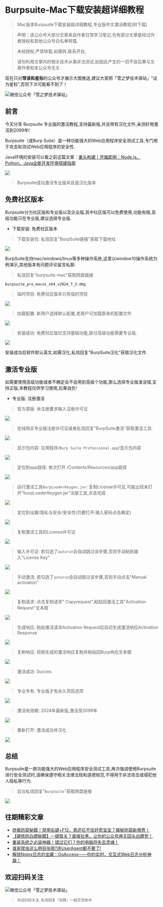 # Burpsuite-Mac下载安装超详细教程

> Mac版本Burpsuite下载安装超详细教程,专业版中文激活教程(附下载)

> 声明：该公众号大部分文章来自作者日常学习笔记,也有部分文章是经过作者授权和其他公众号白名单转载.
>
> 未经授权,严禁转载,如需转,联系开白,
>
> 请勿利用文章内的相关技术从事非法测试,如因此产生的一切不良后果与文章作者和本公众号无关.

现在只对**常读和星标**的公众号才展示大图推送,建议大家把「雪之梦技术驿站」“设为星标”,否则下次可能看不到了！

![微信公众号「雪之梦技术驿站」](/assets/picgo/478bce29701d85c60553d9ddc3d1afea.gif)

## 前言

今天分享 Burpsuite 专业版的激活教程,支持最新版,并且带有汉化文件,亲测好用激活到2099年!

Burpsuite（或Burp Suite）是一种功能强大的Web应用程序安全测试工具,专门用于攻击和测试Web应用程序的安全性.

Java环境的安装可以看之前这篇文章：[重头构建！开箱即用：Node.js、Python、Java全能开发环境搭建指南](https://mp.weixin.qq.com/s?__biz=MzU3NTc1MDMwOQ==&mid=2247484699&idx=1&sn=bf678eda78398a89ed8c944314054427&chksm=fd1f2cd1ca68a5c7a55d5d9e61a7cf928082daeb6a3916b47d66c5659733c5124cf805371c03&token=938840099&lang=zh_CN#rd)

![](/assets/picgo/31d964ae3350d7b5e01cd48bb5c36c3d.png)

> Burpsuite成功激活专业版并且是汉化版本

## 免费社区版本

Burpsuite分为社区版和专业版以及企业版,其中社区版可以免费使用,功能有限,高级功能只在专业版,建议选择专业版.

- 下载安装: 免费社区版本

> 下载安装包: 私信回复"BurpSuite链接"获取下载地址 

![](/assets/picgo/d490d8afc313a88a2e1e9bfe586e1633.png)

BurpSuite支持mac/windows/linux等多种操作系统,这里以window10操作系统为例演示,其他版本有问题评论留言私聊.

> 私信回复"burpsuite-mac"获取网盘链接

```bash
burpsuite_pro_macos_x64_v2024_7_3.dmg
```

> 临时项目: 免费社区版本只有临时项目

![](/assets/picgo/65b22fecb25aa9eb489257321f64ee5b.png)

> 加载配置: 新用户选择默认配置,老用户可加载原来的配置文件

![](/assets/picgo/36b9076925b8747ee40ffae70b626589.png)

> 安装成功: 免费社区版仅支持基础功能,部分高级功能需要专业版.

![](/assets/picgo/5894bd0b26b8c3d863bed82026d729cf.png)

安装成功后软件默认英文,如需汉化,私信回复"BurpSuite汉化"获取汉化文件.

## 激活专业版

如需要使用高级功能或者不确定会不会用到高级个功能,那么选择专业版准没错,支持正版,本教程仅供学习使用,后果自负!

- 专业版: 注册激活

> 官方原版: 未注册要求输入注册许可证

![](/assets/picgo/e2e0ae86bb5e56a9f6be1a72a23a376b.png)

> 在线购买专业版注册许可证或者私信回复"BurpSuite激活"获取激活工具.

![](/assets/picgo/f45c3666779a537f310fb199c02192bb.png)

> 显示包内容: 应用程序/`Burp Suite Professional.app`/显示包内容

![](/assets/picgo/60f24ab66d9769596778c6be3d64c85b.png)

> 定位到app路径:  依次打开 /Contents/Resources/app路径

![](/assets/picgo/2ce7307679fa73c0d6c8ac880e6f5752.png)

> 运行激活工具`BurpLoaderKeygen.jar`: 复制License许可证,可能出现未打开"burpLoaderKeygen.jar"注册工具,点击完成

![](/assets/picgo/c365fb2471a1bab79b249779e0ca86d1.png)

> 定位到设置/隐私与安全/安全性(仍要打开:输入密码点击确定)

![](/assets/picgo/d51b731cfd15b873584b7ac288888ac7.png)

> 复制激活工具的License许可证

![](/assets/picgo/e362494e067b5dabc80824630858f99d.png)

> 输入许可证: 若勾选了`autorun`会自动跳过该步骤,否则手动粘贴输入"License Key"

![](/assets/picgo/7416963ff43d8c151ffe93d6c69cc1b2.png)

> 手动激活: 若勾选了`autorun`会自动跳过该步骤,否则手动点击"Manual activation"

![](/assets/picgo/f5116da9bb8ea74f0436eb5c05a97970.png)

> 复制请求: 点击复制请求" Copyrequest",粘贴回激活工具"Activation Request"文本框

![](/assets/picgo/925c21d387ce9f20b4686cdd59b3394e.png)

> 生成响应: 粘贴激活请求Activation Request后自动生成激活响应Activation Response

![](/assets/picgo/154ffbde6149275389252e3e3880d5f5.png)

> 复制响应: 将刚生成的激活响应复制并粘贴回Burp响应文本框

![](/assets/picgo/cc652e7647131865e6ead0ddeafbf08f.png)

> 激活成功: Succes

![](/assets/picgo/ada3bd5c4504973b4a4a780043330240.png)

> 专业专有: 专业版才有永久项目选项

![](/assets/picgo/7a6124d5381d7c0f9d4bb5367a347241.png)

> 激活有效期: 2024年最新版,激活至2099年

![](/assets/picgo/7f77dbfff2a2659b0b6e3ddf628408b9.png)

> 重新打开: 激活成功并汉化

![](/assets/picgo/05af6cc6cdb03681007bfe60cce9aba4.png)

## 总结

Burpsuite是一款功能强大的Web应用程序安全测试工具,再次强调使用Burpsuite进行安全测试时,请确保遵守相关法律法规和道德规范,不得用于非法攻击或侵犯他人隐私等行为.

> 后台私信回复"`BurpSuite`"获取网盘链接 

![](/assets/picgo/c1a8f476bb6f8ef95a86575da9fb546e.gif)

## 往期精彩文章

- [终极防窥秘籍！禁用右键+F12，竟还拦不住好奇宝宝？揭秘防窥新境界！](https://mp.weixin.qq.com/s?__biz=MzU3NTc1MDMwOQ==&mid=2247485664&idx=1&sn=b3cccb1d3da0c4dc4c3fe67312dba788&chksm=fd1f212aca68a83c7ba61f9f930b3d21aa700d5b4dee7beb3c793a707e5858eeddb1c7d18a26&token=440466482&lang=zh_CN#rd)
- [【硬核防白嫖秘籍】一键取关？直接拉黑，让你的公众号再无回头白嫖党！](https://mp.weixin.qq.com/s?__biz=MzU3NTc1MDMwOQ==&mid=2247485193&idx=1&sn=d873ab35b0e987dd868e1685d89dc547&chksm=fd1f2ec3ca68a7d54faed25b3830545c86351802991170a9d8bd86bfe85f305beaf5b2843632&token=156946282&lang=zh_CN#rd)
- [重装系统之必装神器！错过它们？你的电脑将失去灵魂！](https://mp.weixin.qq.com/s?__biz=MzU3NTc1MDMwOQ==&mid=2247484698&idx=1&sn=c874dbfa2f3550b4ea1e88854d4ef80d&chksm=fd1f2cd0ca68a5c6dffa5bf67da755a09aee73d26bb97e67f42d18e0463d3cad2a2fe9e1703f&token=312545539&lang=zh_CN#rd)
- [谁家爬虫这么明目张胆?连UserAgent都不要了!](https://mp.weixin.qq.com/s?__biz=MzU3NTc1MDMwOQ==&mid=2247484695&idx=1&sn=91c6afb16c400ac5c23d7e13b4d4971f&chksm=fd1f2cddca68a5cbdecd9e383efd87461af8f8d00e9495a33063ade73f72eceb207cdc93615f&token=312545539&lang=zh_CN#rd)
- [解锁Nginx日志的宝藏：GoAccess——你的实时、交互式Web日志分析神器！](https://mp.weixin.qq.com/s?__biz=MzU3NTc1MDMwOQ==&mid=2247484364&idx=1&sn=aad6e42c99bacd72322024f9d5e95239&chksm=fd1f2a06ca68a3105e948e6a1db7098fadd6e5e74fe0cbb87ce736af749611df9611db9216fe&token=312545539&lang=zh_CN#rd)

## 欢迎扫码关注

![微信公众号「雪之梦技术驿站」](/assets/picgo/a92b2e6f79ec25e79869ec6783fba19a.jpg)

> `欢迎扫码关注,私信回复『加群』一起交流技术`